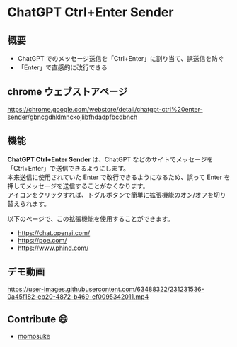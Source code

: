 # ChatGPT Ctrl+Enter Sender

## 概要

* ChatGPT でのメッセージ送信を「Ctrl+Enter」に割り当て、誤送信を防ぐ
* 「Enter」で直感的に改行できる

## chrome ウェブストアページ

https://chrome.google.com/webstore/detail/chatgpt-ctrl%20enter-sender/gbncgdhklmnckojlibfhdadpfbcdbnch

## 機能

**ChatGPT Ctrl+Enter Sender** は、ChatGPT などのサイトでメッセージを「Ctrl+Enter」で送信できるようにします。<br>
本来送信に使用されていた Enter で改行できるようになるため、誤って Enter を押してメッセージを送信することがなくなります。<br>
アイコンをクリックすれば、トグルボタンで簡単に拡張機能のオン/オフを切り替えられます。

以下のページで、この拡張機能を使用することができます。
* https://chat.openai.com/
* https://poe.com/
* https://www.phind.com/

## デモ動画

https://user-images.githubusercontent.com/63488322/231231536-0a45f182-eb20-4872-b469-ef0095342011.mp4

## Contribute :smile:

* [momosuke](https://github.com/ry0y4n)
